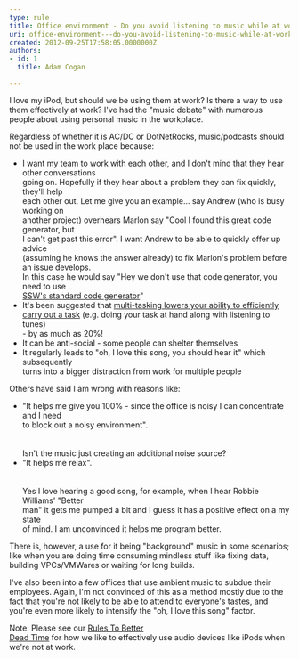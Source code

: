 ```yaml
---
type: rule
title: Office environment - Do you avoid listening to music while at work?
uri: office-environment---do-you-avoid-listening-to-music-while-at-work
created: 2012-09-25T17:58:05.0000000Z
authors:
- id: 1
  title: Adam Cogan

---
```


 
I love my iPod, but should we be using them                     at work? Is there a way to use them effectively at work? I've had the "music debate"                     with numerous people about using personal music in the workplace.
 
Regardless of whether it is AC/DC or DotNetRocks, music/podcasts should not be used in the work place because:

- I want my team to work with each other, and I don't mind that they hear other conversations<br>                        going on. Hopefully if they hear about a problem they can fix quickly, they'll help<br>                        each other out. Let me give you an example... say Andrew (who is busy working on<br>                        another project) overhears Marlon say "Cool I found this great code generator, but<br>                        I can't get past this error". I want Andrew to be able to quickly offer up advice<br>                        (assuming he knows the answer already) to fix Marlon's problem before an issue develops.<br>                        In this case he would say "Hey we don't use that code generator, you need to use<br>                        [SSW's standard code generator](http&#58;//www.ssw.com.au/ssw/Standards/DeveloperGeneral/netTools.aspx)"<br>
- It's been suggested that [multi-tasking lowers your ability to efficiently<br>                        carry out a task](http&#58;//www.codinghorror.com/blog/2006/09/the-multi-tasking-myth.html) (e.g. doing your task at hand along with listening to tunes)<br>                        - by as much as 20%!
- It can be anti-social - some people can shelter themselves
- It regularly leads to "oh, I love this song, you should hear it" which subsequently<br>                        turns into a bigger distraction from work for multiple people


Others have said I am wrong with reasons like:

- "It helps me give you 100% - since the office is noisy I can concentrate and I need<br>                        to block out a noisy environment".<br>                        
<br>                        Isn't the music just creating an additional noise source?
- "It helps me relax".<br>                        
<br>                        Yes I love hearing a good song, for example, when I hear Robbie Williams' "Better<br>                        man" it gets me pumped a bit and I guess it has a positive effect on a my state<br>                        of mind. I am unconvinced it helps me program better.


There is, however, a use for it being "background" music in some scenarios; like                     when you are doing time consuming mindless stuff like fixing data, building VPCs/VMWares                     or waiting for long builds.

I've also been into a few offices that use ambient music to subdue their employees.                     Again, I'm not convinced of this as a method mostly due to the fact that you're not                     likely to be able to attend to everyone's tastes, and you're even more likely to                     intensify the "oh, I love this song" factor.​

Note: Please see our [Rules To Better<br>                        Dead Time](http&#58;//www.ssw.com.au/ssw/Standards/Rules/RulesToBetterDeadTime.aspx#AudioDevice) for how we like to effectively use audio devices like iPods when we're not at work.

